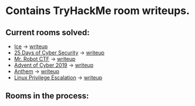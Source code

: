 # Contains TryHackMe room writeups.
## Current rooms solved:
  - [Ice](https://tryhackme.com/room/ice) &rarr; [writeup](https://github.com/ziadhamdy88/THM/tree/main/ice#recon-stage)
  - [25 Days of Cyber Security](https://tryhackme.com/room/learncyberin25days) &rarr; [writeup](https://github.com/ziadhamdy88/THM/tree/main/25-days-of-cybersecurity)
  - [Mr. Robot CTF](https://tryhackme.com/room/mrrobot) &rarr; [writeup](https://github.com/ziadhamdy88/THM/tree/main/Mr.Robot_CTF#scanning)
  - [Advent of Cyber 2019](https://tryhackme.com/room/25daysofchristmas) &rarr; [writeup](https://github.com/ziadhamdy88/THM/tree/main/Advent-of-cyber-1-2019)
  - [Anthem](https://tryhackme.com/r/room/anthem) &rarr; [writeup](https://github.com/ziadhamdy88/THM/tree/main/Anthem#enumeration)
  - [Linux Privilege Escalation](https://tryhackme.com/r/room/linprivesc) &rarr; [writeup](https://github.com/ziadhamdy88/THM/tree/main/Linux-privilege-escalation#enumeration)
## Rooms in the process:
